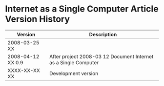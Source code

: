 ﻿Internet as a Single Computer Article Version History
=====================================================

| Version            | Description                                                       |
|--------------------|-------------------------------------------------------------------|
| 2008-03-25 XX      |                                                                   |
| 2008-04-12 XX  0.9 | After project  2008-03 12  Document Internet as a Single Computer |
| XXXX-XX-XX XX      | Development version                                               |

